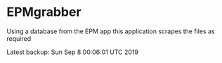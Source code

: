# EPMgrabber
Using a database from the EPM app this application scrapes the files as required


Latest backup: Sun Sep 8 00:06:01 UTC 2019
